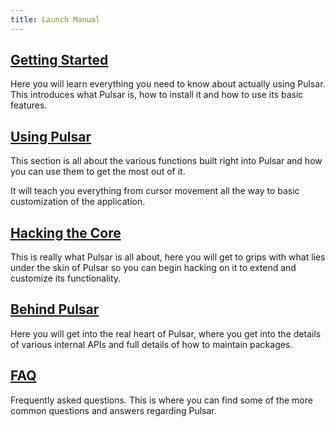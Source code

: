 ```yaml
---
title: Launch Manual
---
```


## [<i class="fas fa-play"></i> Getting Started](/docs/launch-manual/sections/getting-started)

Here you will learn everything you need to know about actually using Pulsar.
This introduces what Pulsar is, how to install it and how to use its basic
features.

## [<i class="fas fa-circle-info"></i> Using Pulsar](/docs/launch-manual/sections/using-pulsar)

This section is all about the various functions built right into Pulsar and
how you can use them to get the most out of it.

It will teach you everything from cursor movement all the way to basic
customization of the application.

## [<i class="fas fa-screwdriver-wrench"></i> Hacking the Core](/docs/launch-manual/sections/core-hacking)

This is really what Pulsar is all about, here you will get to grips with what
lies under the skin of Pulsar so you can begin hacking on it to extend and
customize its functionality.

## [<i class="fas fa-microscope"></i> Behind Pulsar](/docs/launch-manual/sections/behind-pulsar)

Here you will get into the real heart of Pulsar, where you get into
the details of various internal APIs and full details of how to maintain
packages.

## [<i class="fas fa-circle-question"></i> FAQ](/docs/launch-manual/sections/faq)

Frequently asked questions. This is where you can find some of the more common
questions and answers regarding Pulsar.
